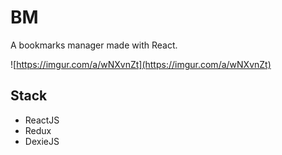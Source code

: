 # BM
A bookmarks manager made with React.

![https://imgur.com/a/wNXvnZt](https://imgur.com/a/wNXvnZt)

## Stack
  - ReactJS
  - Redux
  - DexieJS
